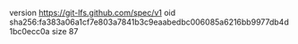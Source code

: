 version https://git-lfs.github.com/spec/v1
oid sha256:fa383a06a1cf7e803a7841b3c9eaabedbc006085a6216bb9977db4d1bc0ecc0a
size 87
